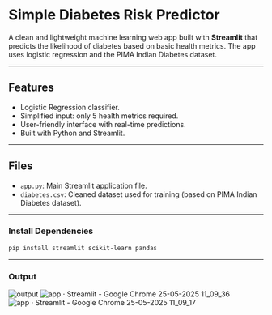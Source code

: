 # Simple Diabetes Risk Predictor

A clean and lightweight machine learning web app built with **Streamlit** that predicts the likelihood of diabetes based on basic health metrics. The app uses logistic regression and the PIMA Indian Diabetes dataset.

---

## Features

- Logistic Regression classifier.
- Simplified input: only 5 health metrics required.
- User-friendly interface with real-time predictions.
- Built with Python and Streamlit.

---

## Files

- `app.py`: Main Streamlit application file.
- `diabetes.csv`: Cleaned dataset used for training (based on PIMA Indian Diabetes dataset).

---


### Install Dependencies
```bash
pip install streamlit scikit-learn pandas
```
---

### Output
![output](https://github.com/user-attachments/assets/9fc8d3d3-77dc-4e7d-8199-670c95fc8eee)
![app · Streamlit - Google Chrome 25-05-2025 11_09_36](https://github.com/user-attachments/assets/551f92df-4d22-414e-93af-904e7d5b38a2)
![app · Streamlit - Google Chrome 25-05-2025 11_09_17](https://github.com/user-attachments/assets/69c39494-ba5a-4899-a35f-25546396cef2)
